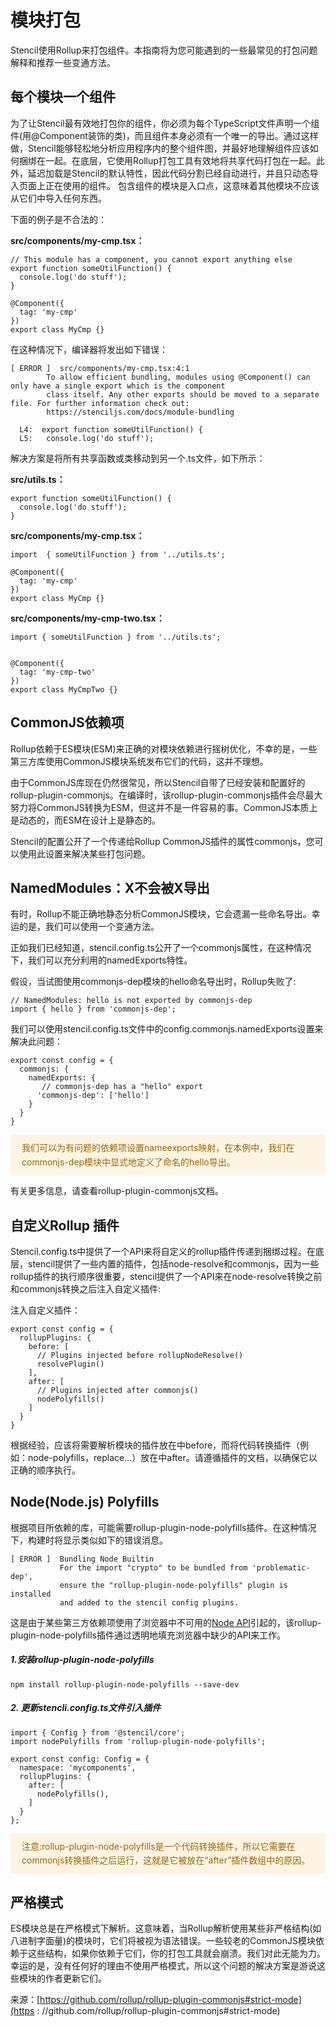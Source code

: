 <!--
 * @Date: 2021-01-20 17:07:17
 * @LastEditors: dongfb
 * @LastEditTime: 2021-01-21 09:56:25
-->

# 模块打包

Stencil使用Rollup来打包组件。本指南将为您可能遇到的一些最常见的打包问题解释和推荐一些变通方法。

## 每个模块一个组件

为了让Stencil最有效地打包你的组件，你必须为每个TypeScript文件声明一个组件(用@Component装饰的类)，而且组件本身必须有一个唯一的导出。通过这样做，Stencil能够轻松地分析应用程序内的整个组件图，并最好地理解组件应该如何捆绑在一起。在底层，它使用Rollup打包工具有效地将共享代码打包在一起。此外，延迟加载是Stencil的默认特性，因此代码分割已经自动进行，并且只动态导入页面上正在使用的组件。
包含组件的模块是入口点，这意味着其他模块不应该从它们中导入任何东西。

下面的例子是不合法的：

<b><p>src/components/my-cmp.tsx：</p></b>

```
// This module has a component, you cannot export anything else
export function someUtilFunction() {
  console.log('do stuff');
}

@Component({
  tag: 'my-cmp'
})
export class MyCmp {}
```
在这种情况下，编译器将发出如下错误：

```
[ ERROR ]  src/components/my-cmp.tsx:4:1
        To allow efficient bundling, modules using @Component() can only have a single export which is the component
        class itself. Any other exports should be moved to a separate file. For further information check out:
        https://stenciljs.com/docs/module-bundling

  L4:  export function someUtilFunction() {
  L5:   console.log('do stuff');
```
解决方案是将所有共享函数或类移动到另一个.ts文件，如下所示：

<b><p>src/utils.ts：</p></b>

```
export function someUtilFunction() {
  console.log('do stuff');
}
```

<b><p>src/components/my-cmp.tsx：</p></b>


```
import  { someUtilFunction } from '../utils.ts';

@Component({
  tag: 'my-cmp'
})
export class MyCmp {}
```

<b><p>src/components/my-cmp-two.tsx：</p></b>


```
import { someUtilFunction } from '../utils.ts';


@Component({
  tag: 'my-cmp-two'
})
export class MyCmpTwo {}
```

## CommonJS依赖项

Rollup依赖于ES模块(ESM)来正确的对模块依赖进行摇树优化，不幸的是，一些第三方库使用CommonJS模块系统发布它们的代码，这并不理想。

由于CommonJS库现在仍然很常见，所以Stencil自带了已经安装和配置好的rollup-plugin-commonjs。在编译时，该rollup-plugin-commonjs插件会尽最大努力将CommonJS转换为ESM，但这并不是一件容易的事。CommonJS本质上是动态的，而ESM在设计上是静态的。

Stencil的配置公开了一个传递给Rollup CommonJS插件的属性commonjs，您可以使用此设置来解决某些打包问题。

## NamedModules：X不会被X导出

有时，Rollup不能正确地静态分析CommonJS模块，它会遗漏一些命名导出。幸运的是，我们可以使用一个变通方法。

正如我们已经知道，stencil.config.ts公开了一个commonjs属性，在这种情况下，我们可以充分利用的namedExports特性。

假设，当试图使用commonjs-dep模块的hello命名导出时，Rollup失败了:

```
// NamedModules: hello is not exported by commonjs-dep
import { hello } from 'commonjs-dep';
```

我们可以使用stencil.config.ts文件中的config.commonjs.namedExports设置来解决此问题：

```
export const config = {
  commonjs: {
    namedExports: {
       // commonjs-dep has a "hello" export
      'commonjs-dep': ['hello']
    }
  }
}
```

<div style="background: #fdf5e4;
    margin: 0;color:#9a6400;
    padding: 10px 18px 10px;
    border-radius: 4px;display: flex;
    align-items: center;margin-bottom:10px;line-height: 1.6;
    font-size: 14px;">
我们可以为有问题的依赖项设置nameexports映射，在本例中，我们在commonjs-dep模块中显式地定义了命名的hello导出。
</div>

有关更多信息，请查看rollup-plugin-commonjs文档。

## 自定义Rollup 插件

Stencil.config.ts中提供了一个API来将自定义的rollup插件传递到捆绑过程。在底层，stencil提供了一些内置的插件，包括node-resolve和commonjs，因为一些rollup插件的执行顺序很重要，stencil提供了一个API来在node-resolve转换之前和commonjs转换之后注入自定义插件:

注入自定义插件：
```
export const config = {
  rollupPlugins: {
    before: [
      // Plugins injected before rollupNodeResolve()
      resolvePlugin()
    ],
    after: [
      // Plugins injected after commonjs()
      nodePolyfills()
    ]
  }
}
```
根据经验，应该将需要解析模块的插件放在中before，而将代码转换插件（例如：node-polyfills，replace...）放在中after。请遵循插件的文档，以确保它以正确的顺序执行。

## Node(Node.js) Polyfills

根据项目所依赖的库，可能需要rollup-plugin-node-polyfills插件。在这种情况下，构建时将显示类似如下的错误消息。

```
[ ERROR ]  Bundling Node Builtin
           For the import "crypto" to be bundled from 'problematic-dep',
           ensure the "rollup-plugin-node-polyfills" plugin is installed
           and added to the stencil config plugins.
```

这是由于某些第三方依赖项使用了浏览器中不可用的[Node API](https://nodejs.org/dist/latest-v10.x/docs/api/)引起的，该rollup-plugin-node-polyfills插件通过透明地填充浏览器中缺少的API来工作。

##### 1.安装rollup-plugin-node-polyfills

```
npm install rollup-plugin-node-polyfills --save-dev
```

##### 2. 更新stencli.config.ts文件引入插件

```
import { Config } from '@stencil/core';
import nodePolyfills from 'rollup-plugin-node-polyfills';

export const config: Config = {
  namespace: 'mycomponents',
  rollupPlugins: {
    after: [
      nodePolyfills(),
    ]
  }
};
```

<div style="background: #fdf5e4;
    margin: 0;color:#9a6400;
    padding: 10px 18px 10px;
    border-radius: 4px;display: flex;
    align-items: center;margin-bottom:10px;line-height: 1.6;
    font-size: 14px;">
注意:rollup-plugin-node-polyfills是一个代码转换插件，所以它需要在commonjs转换插件之后运行，这就是它被放在“after”插件数组中的原因。
</div>

## 严格模式

ES模块总是在严格模式下解析。这意味着，当Rollup解析使用某些非严格结构(如八进制字面量)的模块时，它们将被视为语法错误。一些较老的CommonJS模块依赖于这些结构，如果你依赖于它们，你的打包工具就会崩溃。我们对此无能为力。
幸运的是，没有任何好的理由不使用严格模式，所以这个问题的解决方案是游说这些模块的作者更新它们。

来源：[https://github.com/rollup/rollup-plugin-commonjs#strict-mode](https : //github.com/rollup/rollup-plugin-commonjs#strict-mode)